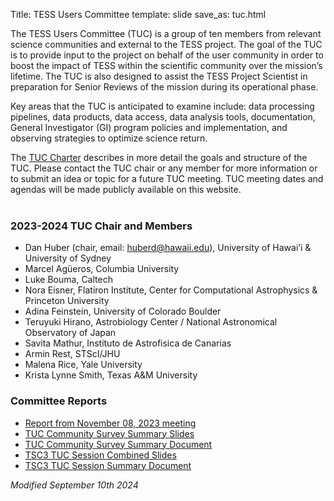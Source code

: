 Title: TESS Users Committee
template: slide
save_as: tuc.html

The TESS Users Committee (TUC) is a group of ten members from relevant science communities and external to the TESS project. The goal of the TUC is to provide input to the project on behalf of the user community in order to boost the impact of TESS within the scientific community over the mission’s lifetime. The TUC is also designed to assist the TESS Project Scientist in preparation for Senior Reviews of the mission during its operational phase.

Key areas that the TUC is anticipated to examine include: data processing pipelines, data products, data access, data analysis tools, documentation, General Investigator (GI) program policies and implementation, and observing strategies to optimize science return.

The [TUC Charter](data/TUC/TESS_Users_Committee_Charter_2023Aug15.pdf) describes in more detail the goals and structure of the TUC. Please contact the TUC chair or any member for more information or to submit an idea or topic for a future TUC meeting. TUC meeting dates and agendas will be made publicly available on this website.
<br></br>


### 2023-2024 TUC Chair and Members
- Dan Huber (chair, email: <huberd@hawaii.edu>), University of Hawai’i & University of Sydney  
- Marcel Agüeros, Columbia University 
- Luke Bouma, Caltech 
- Nora Eisner, Flatiron Institute, Center for Computational Astrophysics & Princeton University 
- Adina Feinstein, University of Colorado Boulder 
- Teruyuki Hirano, Astrobiology Center / National Astronomical Observatory of Japan  
- Savita Mathur, Instituto de Astrofisica de Canarias 
- Armin Rest, STScI/JHU 
- Malena Rice, Yale University 
- Krista Lynne Smith, Texas A&M University


### Committee Reports
<ul>
<li><a href="data/TUC/TESS-Users-Committee-Meeting-Report-1-240308.pdf" target='blank'>Report from November 08, 2023 meeting</a></li>

<li><a href="data/TUC/TUC-Community-Survey-Summary-Part-1.pdf" target='blank'>TUC Community Survey Summary Slides</a></li>

<li><a href="data/TUC/TUC-Community-Survey-Summary-Part-2.pdf" target='blank'>TUC Community Survey Summary Document</a></li>

<li><a href="data/TUC/TSC3-TUC-Session-Combined.pdf" target='blank'>TSC3 TUC Session Combined Slides</a></li>

<li><a href="data/TUC/TSC3_TUC_Session_Summary_240829.pdf" target='blank'>TSC3 TUC Session Summary Document</a></li>

</ul>


*Modified September 10th 2024*
